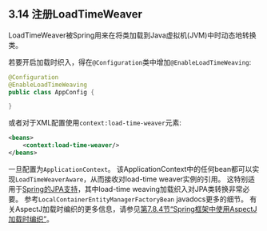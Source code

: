 ## 3.14 注册LoadTimeWeaver


LoadTimeWeaver被Spring用来在将类加载到Java虚拟机(JVM)中时动态地转换类。

若要开启加载时织入，得在`@Configuration`类中增加`@EnableLoadTimeWeaving`:

```java
@Configuration
@EnableLoadTimeWeaving
public class AppConfig {

}
```


或者对于XML配置使用`context:load-time-weaver`元素:

```xml
<beans>
	<context:load-time-weaver/>
</beans>
```

一旦配置为`ApplicationContext`。 该ApplicationContext中的任何bean都可以实现`LoadTimeWeaverAware`，从而接收对load-time weaver实例的引用。 这特别适用于[Spring的JPA支持](http://docs.spring.io/spring/docs/5.0.0.M4/spring-framework-reference/htmlsingle/#orm-jpa)，其中load-time weaving加载织入对JPA类转换非常必要。 参考`LocalContainerEntityManagerFactoryBean` javadocs更多的细节。 有关AspectJ加载时编织的更多信息，请参见[第7.8.4节“Spring框架中使用AspectJ加载时编织”](http://docs.spring.io/spring/docs/5.0.0.M4/spring-framework-reference/htmlsingle/#aop-aj-ltw)。